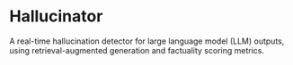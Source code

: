 # Hallucinator
A real-time hallucination detector for large language model (LLM) outputs, using retrieval-augmented generation and factuality scoring metrics.
